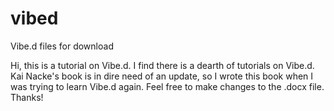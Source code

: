 # vibed
Vibe.d files for download

Hi, this is a tutorial on Vibe.d. I find there is a dearth of tutorials on Vibe.d. Kai Nacke's book is in dire need of an update, so I wrote this book when I was trying to learn Vibe.d again. Feel free to make changes to the .docx file. Thanks!
